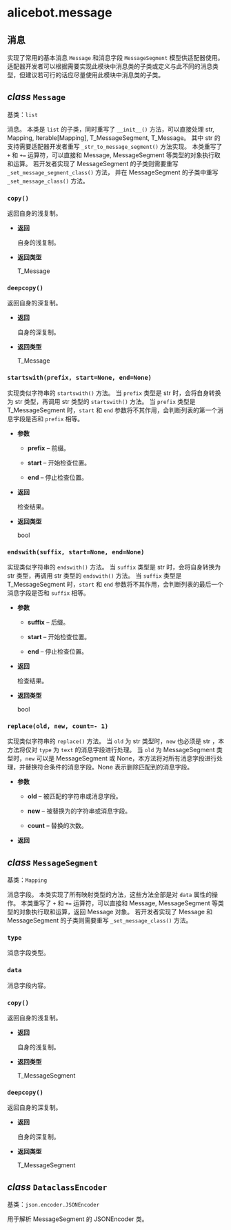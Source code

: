 # alicebot.message

## 消息

实现了常用的基本消息 `Message` 和消息字段 `MessageSegment` 模型供适配器使用。
适配器开发者可以根据需要实现此模块中消息类的子类或定义与此不同的消息类型，但建议若可行的话应尽量使用此模块中消息类的子类。


## _class_ `Message`

基类：`list`

消息。
本类是 `list` 的子类，同时重写了 `__init__()` 方法，可以直接处理 str, Mapping, Iterable[Mapping], T_MessageSegment, T_Message。
其中 str 的支持需要适配器开发者重写 `_str_to_message_segment()` 方法实现。
本类重写了 `+` 和 `+=` 运算符，可以直接和 Message, MessageSegment 等类型的对象执行取和运算。
若开发者实现了 MessageSegment 的子类则需要重写 `_set_message_segment_class()` 方法，
并在 MessageSegment 的子类中重写 `_set_message_class()` 方法。


### `copy()`

返回自身的浅复制。


* **返回**

    自身的浅复制。



* **返回类型**

    T_Message



### `deepcopy()`

返回自身的深复制。


* **返回**

    自身的深复制。



* **返回类型**

    T_Message



### `startswith(prefix, start=None, end=None)`

实现类似字符串的 `startswith()` 方法。
当 `prefix` 类型是 str 时，会将自身转换为 str 类型，再调用 str 类型的 `startswith()` 方法。
当 `prefix` 类型是 T_MessageSegment 时，`start` 和 `end` 参数将不其作用，会判断列表的第一个消息字段是否和 `prefix` 相等。


* **参数**

    
    * **prefix** – 前缀。


    * **start** – 开始检查位置。


    * **end** – 停止检查位置。



* **返回**

    检查结果。



* **返回类型**

    bool



### `endswith(suffix, start=None, end=None)`

实现类似字符串的 `endswith()` 方法。
当 `suffix` 类型是 str 时，会将自身转换为 str 类型，再调用 str 类型的 `endswith()` 方法。
当 `suffix` 类型是 T_MessageSegment 时，`start` 和 `end` 参数将不其作用，会判断列表的最后一个消息字段是否和 `suffix` 相等。


* **参数**

    
    * **suffix** – 后缀。


    * **start** – 开始检查位置。


    * **end** – 停止检查位置。



* **返回**

    检查结果。



* **返回类型**

    bool



### `replace(old, new, count=- 1)`

实现类似字符串的 `replace()` 方法。
当 `old` 为 str 类型时，`new` 也必须是 str ，本方法将仅对 `type` 为 `text` 的消息字段进行处理。
当 `old` 为 MessageSegment 类型时，`new` 可以是 MessageSegment 或 None，本方法将对所有消息字段进行处理，并替换符合条件的消息字段。None 表示删除匹配到的消息字段。


* **参数**

    
    * **old** – 被匹配的字符串或消息字段。


    * **new** – 被替换为的字符串或消息字段。


    * **count** – 替换的次数。



* **返回**

    


## _class_ `MessageSegment`

基类：`Mapping`

消息字段。
本类实现了所有映射类型的方法，这些方法全部是对 `data` 属性的操作。
本类重写了 `+` 和 `+=` 运算符，可以直接和 Message, MessageSegment 等类型的对象执行取和运算，返回 Message 对象。
若开发者实现了 Message 和 MessageSegment 的子类则需要重写 `_set_message_class()` 方法。


### `type`

消息字段类型。


### `data`

消息字段内容。


### `copy()`

返回自身的浅复制。


* **返回**

    自身的浅复制。



* **返回类型**

    T_MessageSegment



### `deepcopy()`

返回自身的深复制。


* **返回**

    自身的深复制。



* **返回类型**

    T_MessageSegment



## _class_ `DataclassEncoder`

基类：`json.encoder.JSONEncoder`

用于解析 MessageSegment 的 JSONEncoder 类。
